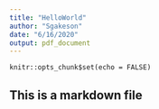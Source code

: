 ```yaml
---
title: "HelloWorld"
author: "Sgakeson"
date: "6/16/2020"
output: pdf_document
---
```


```{r setup, include=FALSE}
knitr::opts_chunk$set(echo = FALSE)
```

## This is a markdown file

